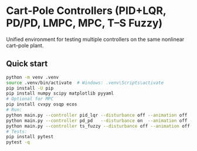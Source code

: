 
# Cart-Pole Controllers (PID+LQR, PD/PD, LMPC, MPC, T–S Fuzzy)

Unified environment for testing multiple controllers on the same nonlinear cart–pole plant.

## Quick start

```bash
python -m venv .venv
source .venv/bin/activate  # Windows: .venv\Scripts\activate
pip install -U pip
pip install numpy scipy matplotlib pyyaml
# Optional for MPC
pip install cvxpy osqp ecos
# Run:
python main.py --controller pid_lqr --disturbance off --animation off --step position_step --archive on
python main.py --controller pd_pd   --disturbance on  --animation off --step position_step --archive off
python main.py --controller ts_fuzzy --disturbance off --animation off --step position_step --archive off
# Tests:
pip install pytest
pytest -q
```
